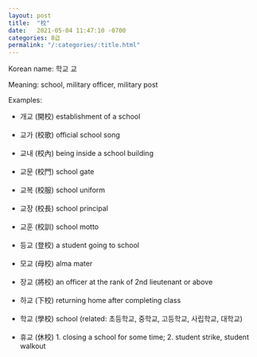 ```yaml
---
layout: post
title:  "校"
date:   2021-05-04 11:47:10 -0700
categories: 8급
permalink: "/:categories/:title.html"
---
```


Korean name: 학교 교

Meaning: school, military officer, military post

Examples:
* 개교 (開校) establishment of a school <br><br>
* 교가 (校歌) official school song <br><br>
* 교내 (校內) being inside a school building <br><br>
* 교문 (校門) school gate <br><br>
* 교복 (校服) school uniform <br><br>
* 교장 (校長) school principal <br><br>
* 교훈 (校訓) school motto <br><br>
* 등교 (登校) a student going to school <br><br>
* 모교 (母校) alma mater <br><br>
* 장교 (將校) an officer at the rank of 2nd lieutenant or above <br><br>
* 하교 (下校) returning home after completing class <br><br>
* 학교 (學校) school (related: 초등학교, 중학교, 고등학교, 사립학교, 대학교) <br><br>
* 휴교 (休校) 1. closing a school for some time; 2. student strike, student walkout <br><br>
